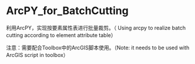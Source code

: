 # ArcPY_for_BatchCutting
<p>利用ArcPY，实现按要素属性表进行批量裁剪。（ Using arcpy to realize batch cutting according to element attribute table）</p>
<p>注意：需要配合Toolbox中的ArcGIS脚本使用。（Note: it needs to be used with ArcGIS script in toolbox）</p>
